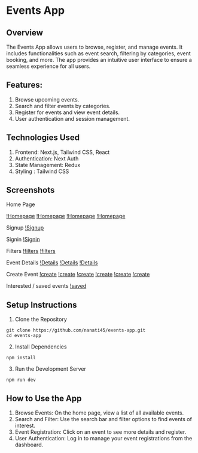 # Events App

## Overview

The Events App allows users to browse, register, and manage events. It includes functionalities such as event search, filtering by categories, event booking, and more. The app provides an intuitive user interface to ensure a seamless experience for all users.

## Features:

1. Browse upcoming events.
2. Search and filter events by categories.
3. Register for events and view event details.
4. User authentication and session management.

## Technologies Used

1. Frontend: Next.js, Tailwind CSS, React
2. Authentication: Next Auth
3. State Management: Redux
4. Styling : Tailwind CSS

## Screenshots

Home Page

[!Homepage](/assets/screenshots/h1.png)
[!Homepage](/assets/screenshots/h2.png)
[!Homepage](/assets/screenshots/h3.png)
[!Homepage](/assets/screenshots/h4.png)

Signup
[!Signup](/assets/screenshots/su.png)

Signin
[!Signin](/assets/screenshots/si.png)

Filters
[!filters](/assets/screenshots/f1.png)
[!filters](/assets/screenshots/f2.png)

Event Details
[!Details](/assets/screenshots/d1.png)
[!Details](/assets/screenshots/d2.png)
[!Details](/assets/screenshots/d3.png)

Create Event
[!create](/assets/screenshots/c1.png)
[!create](/assets/screenshots/c2.png)
[!create](/assets/screenshots/c3.png)
[!create](/assets/screenshots/c4.png)
[!create](/assets/screenshots/c42.png)
[!create](/assets/screenshots/c43.png)

Interested / saved events
[!saved](/assets/screenshots/i.png)

## Setup Instructions

1. Clone the Repository

```
git clone https://github.com/nanati45/events-app.git
cd events-app
```

2. Install Dependencies

```
npm install
```

3. Run the Development Server

```
npm run dev
```

## How to Use the App

1. Browse Events: On the home page, view a list of all available events.
2. Search and Filter: Use the search bar and filter options to find events of interest.
3. Event Registration: Click on an event to see more details and register.
4. User Authentication: Log in to manage your event registrations from the dashboard.
